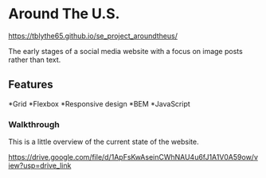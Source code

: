 # Around The U.S.

https://tblythe65.github.io/se_project_aroundtheus/

The early stages of a social media website with a focus on image posts rather than text.

## Features

*Grid
*Flexbox
*Responsive design
*BEM
\*JavaScript

### Walkthrough

This is a little overview of the current state of the website.

https://drive.google.com/file/d/1ApFsKwAseinCWhNAU4u6fJ1A1V0A59ow/view?usp=drive_link
